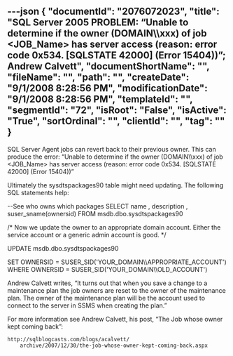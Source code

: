 ---json
{
  "documentId": "2076072023",
  "title": "SQL Server 2005 PROBLEM: “Unable to determine if the owner (DOMAIN&bsol;&bsol;xxx) of job &lt;JOB_Name&gt; has server access (reason: error code 0x534. [SQLSTATE 42000] (Error 15404))”; Andrew Calvett",
  "documentShortName": "",
  "fileName": "",
  "path": "",
  "createDate": "9/1/2008 8:28:56 PM",
  "modificationDate": "9/1/2008 8:28:56 PM",
  "templateId": "",
  "segmentId": "72",
  "isRoot": "False",
  "isActive": "True",
  "sortOrdinal": "",
  "clientId": "",
  "tag": ""
}
---

SQL Server Agent jobs can revert back to their previous owner. This can produce the error: “Unable to determine if the owner (DOMAIN&bsol;&bsol;xxx) of job &lt;JOB_Name&gt; has server access (reason: error code 0x534. [SQLSTATE 42000] (Error 15404))”

Ultimately the sysdtspackages90 table might need updating. The following SQL statements help:

--See who owns which packages
SELECT
    name
,   description
,   suser_sname(ownersid)
FROM
    msdb.dbo.sysdtspackages90

/*
Now we update the owner to an appropriate domain account. Either the service account or a generic admin account is good.
*/

UPDATE msdb.dbo.sysdtspackages90

SET
    OWNERSID = SUSER_SID('YOUR_DOMAIN&bsol;&bsol;APPROPRIATE_ACCOUNT')
WHERE
    OWNERSID = SUSER_SID('YOUR_DOMAIN&bsol;&bsol;OLD_ACCOUNT') 

Andrew Calvett writes, “It turns out that when you save a change to a maintenance plan the job owners are reset to the owner of the maintenance plan. The owner of the maintenance plan will be the account used to connect to the server in SSMS when creating the plan.”

For more information see Andrew Calvett, his post, “The Job whose owner kept coming back”:

    http://sqlblogcasts.com/blogs/acalvett/
        archive/2007/12/30/the-job-whose-owner-kept-coming-back.aspx
